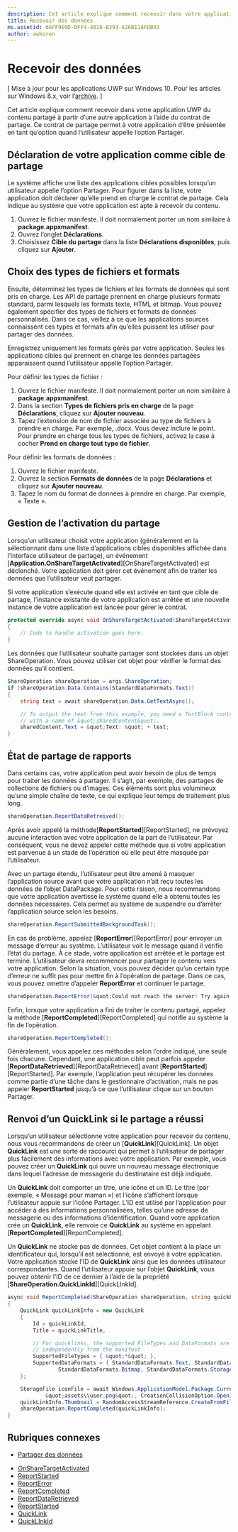 ```yaml
---
description: Cet article explique comment recevoir dans votre application UWP du contenu partagé à partir d’une autre application à l’aide du contrat de partage. Ce contrat de partage permet à votre application d’être présentée en tant qu’option quand l’utilisateur appelle l’option Partager.
title: Recevoir des données
ms.assetid: 0AFF9E0D-DFF4-4018-B393-A26B11AFDB41
author: awkoren
---
```


# Recevoir des données

\[ Mise à jour pour les applications UWP sur Windows 10. Pour les articles sur Windows 8.x, voir l’[archive](http://go.microsoft.com/fwlink/p/?linkid=619132). \]


Cet article explique comment recevoir dans votre application UWP du contenu partagé à partir d’une autre application à l’aide du contrat de partage. Ce contrat de partage permet à votre application d’être présentée en tant qu’option quand l’utilisateur appelle l’option Partager.

## Déclaration de votre application comme cible de partage

Le système affiche une liste des applications cibles possibles lorsqu’un utilisateur appelle l’option Partager. Pour figurer dans la liste, votre application doit déclarer qu’elle prend en charge le contrat de partage. Cela indique au système que votre application est apte à recevoir du contenu.

1.  Ouvrez le fichier manifeste. Il doit normalement porter un nom similaire à **package.appxmanifest**.
2.  Ouvrez l’onglet **Déclarations**.
3.  Choisissez **Cible du partage** dans la liste **Déclarations disponibles**, puis cliquez sur **Ajouter**.

## Choix des types de fichiers et formats

Ensuite, déterminez les types de fichiers et les formats de données qui sont pris en charge. Les API de partage prennent en charge plusieurs formats standard, parmi lesquels les formats texte, HTML et bitmap. Vous pouvez également spécifier des types de fichiers et formats de données personnalisés. Dans ce cas, veillez à ce que les applications sources connaissent ces types et formats afin qu’elles puissent les utiliser pour partager des données.

Enregistrez uniquement les formats gérés par votre application. Seules les applications cibles qui prennent en charge les données partagées apparaissent quand l’utilisateur appelle l’option Partager.

Pour définir les types de fichier :

1.  Ouvrez le fichier manifeste. Il doit normalement porter un nom similaire à **package.appxmanifest**.
2.  Dans la section **Types de fichiers pris en charge** de la page **Déclarations**, cliquez sur **Ajouter nouveau**.
3.  Tapez l’extension de nom de fichier associée au type de fichiers à prendre en charge. Par exemple, .docx. Vous devez inclure le point. Pour prendre en charge tous les types de fichiers, activez la case à cocher **Prend en charge tout type de fichier**.

Pour définir les formats de données :

1.  Ouvrez le fichier manifeste.
2.  Ouvrez la section **Formats de données** de la page **Déclarations** et cliquez sur **Ajouter nouveau**.
3.  Tapez le nom du format de données à prendre en charge. Par exemple, « Texte ».

## Gestion de l’activation du partage

Lorsqu’un utilisateur choisit votre application (généralement en la sélectionnant dans une liste d’applications cibles disponibles affichée dans l’interface utilisateur de partage), un événement [**Application.OnShareTargetActivated**][OnShareTargetActivated] est déclenché. Votre application doit gérer cet événement afin de traiter les données que l’utilisateur veut partager.

Si votre application s’exécute quand elle est activée en tant que cible de partage, l’instance existante de votre application est arrêtée et une nouvelle instance de votre application est lancée pour gérer le contrat.

<!-- For some reason, the snippets in this file are all inline in the WDCML topic. Suggest moving to VS project with rest of snippets. -->
```cs
protected override async void OnShareTargetActivated(ShareTargetActivatedEventArgs args)
{
    // Code to handle activation goes here. 
} 
```

Les données que l’utilisateur souhaite partager sont stockées dans un objet ShareOperation. Vous pouvez utiliser cet objet pour vérifier le format des données qu’il contient.

```cs
ShareOperation shareOperation = args.ShareOperation;
if (shareOperation.Data.Contains(StandardDataFormats.Text))
{
    string text = await shareOperation.Data.GetTextAsync();

    // To output the text from this example, you need a TextBlock control
    // with a name of &quot;sharedContent&quot;.
    sharedContent.Text = &quot;Text: &quot; + text;
} 
```

## État de partage de rapports

Dans certains cas, votre application peut avoir besoin de plus de temps pour traiter les données à partager. Il s’agit, par exemple, des partages de collections de fichiers ou d’images. Ces éléments sont plus volumineux qu’une simple chaîne de texte, ce qui explique leur temps de traitement plus long.

```cs
shareOperation.ReportDataRetreived(); 
```

Après avoir appelé la méthode[**ReportStarted**][ReportStarted], ne prévoyez aucune interaction avec votre application de la part de l’utilisateur. Par conséquent, vous ne devez appeler cette méthode que si votre application est parvenue à un stade de l’opération où elle peut être masquée par l’utilisateur.

Avec un partage étendu, l’utilisateur peut être amené à masquer l’application source avant que votre application n’ait reçu toutes les données de l’objet DataPackage. Pour cette raison, nous recommandons que votre application avertisse le système quand elle a obtenu toutes les données nécessaires. Cela permet au système de suspendre ou d’arrêter l’application source selon les besoins.

```cs
shareOperation.ReportSubmittedBackgroundTask(); 
```

En cas de problème, appelez [**ReportError**][ReportError] pour envoyer un message d’erreur au système. L’utilisateur voit le message quand il vérifie l’état du partage. À ce stade, votre application est arrêtée et le partage est terminé. L’utilisateur devra recommencer pour partager le contenu vers votre application. Selon la situation, vous pouvez décider qu’un certain type d’erreur ne suffit pas pour mettre fin à l’opération de partage. Dans ce cas, vous pouvez omettre d’appeler **ReportError** et continuer le partage.

```cs
shareOperation.ReportError(&quot;Could not reach the server! Try again later.&quot;); 
```

Enfin, lorsque votre application a fini de traiter le contenu partagé, appelez la méthode [**ReportCompleted**][ReportCompleted] qui notifie au système la fin de l’opération.

```cs
shareOperation.ReportCompleted();
```

Généralement, vous appelez ces méthodes selon l’ordre indiqué, une seule fois chacune. Cependant, une application cible peut parfois appeler [**ReportDataRetrieved**][ReportDataRetrieved] avant [**ReportStarted**][ReportStarted]. Par exemple, l’application peut récupérer les données comme partie d’une tâche dans le gestionnaire d’activation, mais ne pas appeler **ReportStarted** jusqu’à ce que l’utilisateur clique sur un bouton Partager.

## Renvoi d’un QuickLink si le partage a réussi

Lorsqu’un utilisateur sélectionne votre application pour recevoir du contenu, nous vous recommandons de créer un [**QuickLink**][QuickLink]. Un objet **QuickLink** est une sorte de raccourci qui permet à l’utilisateur de partager plus facilement des informations avec votre application. Par exemple, vous pouvez créer un **QuickLink** qui ouvre un nouveau message électronique dans lequel l’adresse de messagerie du destinataire est déjà indiquée.

Un **QuickLink** doit comporter un titre, une icône et un ID. Le titre (par exemple, « Message pour maman ») et l’icône s’affichent lorsque l’utilisateur appuie sur l’icône Partager. L’ID est utilisé par l’application pour accéder à des informations personnalisées, telles qu’une adresse de messagerie ou des informations d’identification. Quand votre application crée un **QuickLink**, elle renvoie ce **QuickLink** au système en appelant [**ReportCompleted**][ReportCompleted].

Un **QuickLink** ne stocke pas de données. Cet objet contient à la place un identificateur qui, lorsqu’il est sélectionné, est envoyé à votre application. Votre application stocke l’ID de **QuickLink** ainsi que les données utilisateur correspondantes. Quand l’utilisateur appuie sur l’objet **QuickLink**, vous pouvez obtenir l’ID de ce dernier à l’aide de la propriété [**ShareOperation.QuickLinkId**][QuickLInkId].

```cs
async void ReportCompleted(ShareOperation shareOperation, string quickLinkId, string quickLinkTitle)
{
    QuickLink quickLinkInfo = new QuickLink
    {
        Id = quickLinkId,
        Title = quickLinkTitle,

        // For quicklinks, the supported FileTypes and DataFormats are set 
        // independently from the manifest
        SupportedFileTypes = { &quot;*&quot; },
        SupportedDataFormats = { StandardDataFormats.Text, StandardDataFormats.Uri, 
                StandardDataFormats.Bitmap, StandardDataFormats.StorageItems }
    };

    StorageFile iconFile = await Windows.ApplicationModel.Package.Current.InstalledLocation.CreateFileAsync(
            &quot;assets\\user.png&quot;, CreationCollisionOption.OpenIfExists);
    quickLinkInfo.Thumbnail = RandomAccessStreamReference.CreateFromFile(iconFile);
    shareOperation.ReportCompleted(quickLinkInfo);
}
```

## Rubriques connexes
* [Partager des données](share-data.md)
 
<!-- LINKS -->
* [OnShareTargetActivated](https://msdn.microsoft.com/en-us/library/windows/apps/windows.ui.xaml.application.onsharetargetactivated.aspx)
* [ReportStarted](https://msdn.microsoft.com/en-us/library/windows/apps/windows.applicationmodel.datatransfer.sharetarget.shareoperation.reportstarted.aspx)
* [ReportError](https://msdn.microsoft.com/en-us/library/windows/apps/windows.applicationmodel.datatransfer.sharetarget.shareoperation.reporterror.aspx)
* [ReportCompleted](https://msdn.microsoft.com/en-us/library/windows/apps/windows.applicationmodel.datatransfer.sharetarget.shareoperation.reportecompleted.aspx)
* [ReportDataRetrieved](https://msdn.microsoft.com/en-us/library/windows/apps/windows.applicationmodel.datatransfer.sharetarget.shareoperation.reportdataretrieved.aspx)
* [ReportStarted](https://msdn.microsoft.com/en-us/library/windows/apps/windows.applicationmodel.datatransfer.sharetarget.shareoperation.reportstarted.aspx)
* [QuickLink](https://msdn.microsoft.com/en-us/library/windows/apps/windows.applicationmodel.datatransfer.sharetarget.quicklink.aspx)
* [QuickLInkId](https://msdn.microsoft.com/en-us/library/windows/apps/windows.applicationmodel.datatransfer.sharetarget.quicklink.id.aspx)




<!--HONumber=Mar16_HO5-->


